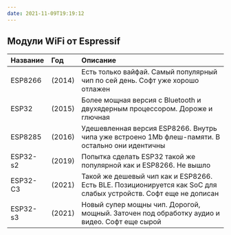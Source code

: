 ```yaml
---
date: 2021-11-09T19:19:12
---
```


## Модули WiFi от Espressif

| Название |  Год   | Описание
:--------- | :----- | :----------
| ESP8266  | (2014) | Есть только вайфай. Самый популярный чип по сей день. Софт уже хорошо отлажен 
| ESP32    | (2015) | Более мощная версия с Bluetooth и двухядерным процессором. Дороже и глючная
| ESP8285  | (2016) | Удешевленная версия ESP8266. Внутрь чипа уже встроено 1Mb флеш-памяти. В остально они идентичны
| ESP32-s2 | (2019) | Попытка сделать ESP32 такой же популярной как и ESP8266. Не вышло
| ESP32-С3 | (2021) | Такой же дешевый чип как и ESP8266. Есть BLE. Позиционируется как SoC для слабых устройств. Софт еще не дописан
| ESP32-s3 | (2021) | Новый супер мощны чип. Дорогой, мощный. Заточен под обработку аудио и видео. Софт еще сырой

